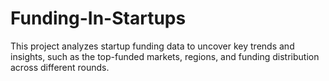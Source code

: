 # Funding-In-Startups
 This project analyzes startup funding data to uncover key trends and insights, such as the top-funded markets, regions, and funding distribution across different rounds. 
